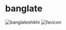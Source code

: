 # banglate

![banglateshikhi](https://user-images.githubusercontent.com/119951119/205946811-dd8d5682-2d5a-4a9c-88f4-432f6d1841dd.png)
![favicon](https://user-images.githubusercontent.com/119951119/205946827-f535eb62-454a-4c78-b0a6-b4b848a8d29d.png)
